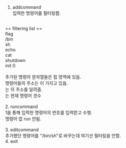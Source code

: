 1. addcommand<br>
입력한 명령어를 필터링함.<br>
<br>
== filtering list ==<br>
flag<br>
/bin<br>
sh<br>
echo<br>
cat<br>
shutdown<br>
init 0<br>
<br>
추가된 명령어 문자열들은 힙 영역에 있음.<br>
명령어들의 주소는 <magic>이 가지고 있음.<br>
<head>는 <magic>의 주소를 알려줌.<br>
<ind>는 현재 명령어 갯수<br>
<br>
2. runcommand<br>
1을 통해 입력한 명령어의 번호를 입력받고 수행.<br>
명령어 없 run 안됨.<br>
<br>
3. editcommand<br>
추가했던 명령어를 "/bin/sh"로 바꾸는데 여기선 필터링을 안함.
<br>
4. exit<br>
<br>
